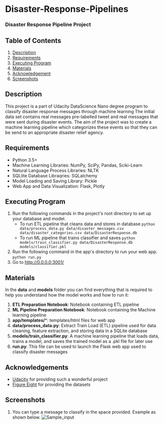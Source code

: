 # Disaster-Response-Pipelines
### Disaster Response Pipeline Project
## Table of Contents
1. [Description](#description)
2. [Requirements](#requirements)
3. [Executing Program](#executing)
4. [Materials](#materials)
4. [Acknowledgement](#acknowledgement)
6. [Screenshots](#screenshots)
<a name="descripton"></a>
## Description
This project is a part of Udacity DataScience Nano degree program to classify disaster response messages through machine learning
The initial data set contains real messages pre-labelled tweet and real messages that were sent during disaster events.
The aim of the project was to create a machine learning pipeline which categorizes these events so that they can be send to an appropriate disaster relief agency.
<a name="requirements"></a>
## Requirements
* Python 3.5+
* Machine Learning Libraries: NumPy, SciPy, Pandas, Sciki-Learn
* Natural Language Process Libraries: NLTK
* SQLlite Database Libraqries: SQLalchemy
* Model Loading and Saving Library: Pickle
* Web App and Data Visualization: Flask, Plotly
<a name="executing"></a>
## Executing Program
1. Run the following commands in the project's root directory to set up your database and model.
    - To run ETL pipeline that cleans data and stores in database
        `python data/process_data.py data/disaster_messages.csv data/disaster_categories.csv data/DisasterResponse.db`
    - To run ML pipeline that trains classifier and saves
        `python models/train_classifier.py data/DisasterResponse.db models/classifier.pkl`
2. Run the following command in the app's directory to run your web app.
    `python run.py`
3. Go to http://0.0.0.0:3001/
<a name="material"></a>
## Materials
In the **data** and **models** folder you can find everything that is required to help you understand how the model works and how to run it:
1. **ETL Preparation Notebook**: Notebook containing ETL pipeline
2. **ML Pipeline Preparation Notebook**: Notebook containing the Machine learning pipeline
3. **app/templates/***: templates/html files for web app
4. **data/process_data.py**: Extract Train Load (ETL) pipeline used for data cleaning, feature extraction, and storing data in a SQLite    database
5. **models/train_classifier.py**: A machine learning pipeline that loads data, trains a model, and saves the trained model as a .pkl      file for later use
6. **run.py**: This file can be used to launch the Flask web app used to classify disaster messages
<a name="acknowledgement"></a>
## Acknowledgements
* [Udacity](https://www.udacity.com/) for providing such a wonderful project
* [Figure Eight](https://www.figure-eight.com/) for providing the datasets
<a name="screenshots"></a>
## Screenshots
1. You can type a message to classify in the space provided. Example as shown below.
![Sample_input](https://github.com/smithatu/Disaster-Response-Pipelines/tree/master/screenshots/screenshot2.png)




